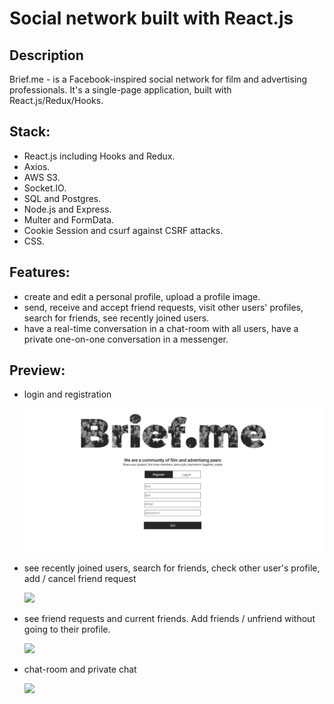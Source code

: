 # Social network built with React.js

## Description 

Brief.me - is a Facebook-inspired social network for film and advertising professionals. It's a  single-page application, built with React.js/Redux/Hooks.

## Stack: 

- React.js including Hooks and Redux.
- Axios.
- AWS S3.
- Socket.IO.
- SQL and Postgres.
- Node.js and Express.
- Multer and FormData.
- Cookie Session and csurf against CSRF attacks.
- CSS.

## Features: 

- create and edit a personal profile, upload a profile image.
- send, receive and accept friend requests, visit other users' profiles, search for friends, see recently joined users.
- have a real-time conversation in a chat-room with all users, have a private one-on-one conversation in a messenger.

## Preview: 

- login and registration

  <img src="login.gif">

- see recently joined users, search for friends, check other user's profile, add / cancel friend request

  

  <img src="search.gif">

- see friend requests and current friends. Add friends / unfriend without going to their profile.

  <img src="friends.gif">

- chat-room and private chat

  <img src="chat.gif">